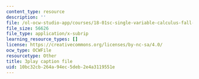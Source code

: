 ```yaml
---
content_type: resource
description: ''
file: /ol-ocw-studio-app/courses/18-01sc-single-variable-calculus-fall-2010/10bc32cb264a94ec5deb2e4a3119551e_ryLdyDrBfvI.srt
file_size: 56626
file_type: application/x-subrip
learning_resource_types: []
license: https://creativecommons.org/licenses/by-nc-sa/4.0/
ocw_type: OCWFile
resourcetype: Other
title: 3play caption file
uid: 10bc32cb-264a-94ec-5deb-2e4a3119551e
---
```

